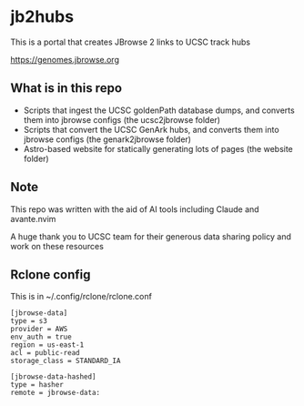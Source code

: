 # jb2hubs

This is a portal that creates JBrowse 2 links to UCSC track hubs

https://genomes.jbrowse.org

## What is in this repo

- Scripts that ingest the UCSC goldenPath database dumps, and converts them into
  jbrowse configs (the ucsc2jbrowse folder)
- Scripts that convert the UCSC GenArk hubs, and converts them into jbrowse
  configs (the genark2jbrowse folder)
- Astro-based website for statically generating lots of pages (the website
  folder)

## Note

This repo was written with the aid of AI tools including Claude and avante.nvim

A huge thank you to UCSC team for their generous data sharing policy and work on
these resources

## Rclone config

This is in ~/.config/rclone/rclone.conf

```
[jbrowse-data]
type = s3
provider = AWS
env_auth = true
region = us-east-1
acl = public-read
storage_class = STANDARD_IA

[jbrowse-data-hashed]
type = hasher
remote = jbrowse-data:
```
